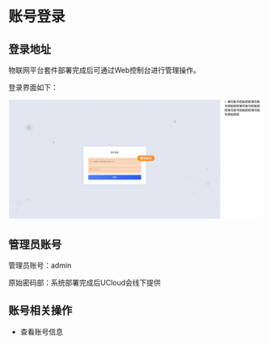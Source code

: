 # 账号登录

## 登录地址

物联网平台套件部署完成后可通过Web控制台进行管理操作。

登录界面如下：

![账号登录-1](../../images/账号登录-1.png)

## 管理员账号

管理员账号：admin

原始密码部：系统部署完成后UCloud会线下提供

## 账号相关操作

* 查看账号信息



